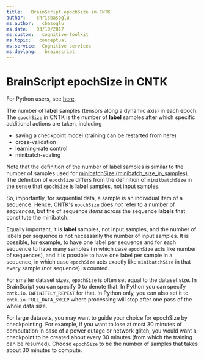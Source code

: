 ```yaml
---
title:   BrainScript epochSize in CNTK 
author:    chrisbasoglu
ms.author:   cbasoglu
ms.date:   03/10/2017
ms.custom:   cognitive-toolkit
ms.topic:   conceptual
ms.service:  Cognitive-services
ms.devlang:   brainscript
---
```


# BrainScript epochSize in CNTK 

For Python users, see [here](./Interpreting-epoch_size-and-minibatch_size_in_samples-in-CNTK.md).  

The number of **label** samples (tensors along a dynamic axis) in each epoch. The `epochSize` in CNTK is the number of **label** samples after which specific additional actions are taken, including
* saving a checkpoint model (training can be restarted from here)
* cross-validation
* learning-rate control
* minibatch-scaling

Note that the definition of the number of label samples is similar to the number of samples used for [minibatchSize (minibatch_size_in_samples)](./BrainScript-minibatchSize-and-Python-minibatch_size_in_samples-in-CNTK.md). The definition of `epochSize` differs from the definition of `minitbatchSize` in the sense that `epochSize` is **label** samples, not input samples.

So, importantly, for sequential data, a sample is an individual item of a sequence.
Hence, CNTK's `epochSize` does *not* refer to a number of *sequences*,
but the of sequence *items* across the sequence **labels** that constitute the minibatch.  

Equally important, it is **label** samples, not input samples, and the number of labels per sequence is not necessarily the number of input samples.  It is possible, for example, to have one label per sequence and for each sequence to have many samples (in which case `epochSize` acts like number of sequences), and it is possible to have one label per sample in a sequence, in which case `epochSize` acts exactly like `minibatchSize` in that every sample (not sequence) is counted.

For smaller dataset sizes, `epochSize` is often set equal to the dataset size. In BrainScript you can specify 0 to denote that. In Python you can specify `cntk.io.INFINITELY_REPEAT` for that. In Python only, you can also set it to `cntk.io.FULL_DATA_SWEEP` where processing will stop after one pass of the whole data size.

For large datasets, you may want to guide your choice for epochSize by checkpointing. For example, if you want to lose at most 30 minutes of computation in case of a power outage or network glitch, you would want a checkpoint to be created about every 30 minutes (from which the training can be resumed). Choose `epochSize` to be the number of samples that takes about 30 minutes to compute.
